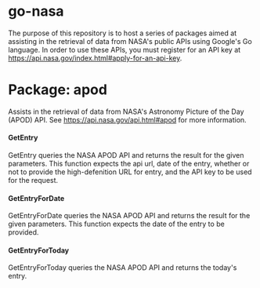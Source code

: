 # go-nasa

The purpose of this repository is to host a series of packages aimed at assisting in the retrieval of data from NASA's public APIs using Google's Go language.  In order to use these APIs, you must register for an API key at https://api.nasa.gov/index.html#apply-for-an-api-key.

# Package: apod

Assists in the retrieval of data from NASA's Astronomy Picture of the Day (APOD) API.  See https://api.nasa.gov/api.html#apod for more information.

#### GetEntry
GetEntry queries the NASA APOD API and returns the result for the given parameters.  This function expects the api url, date of the entry, whether or not to provide the high-defenition URL for entry, and the API key to be used for the request.

#### GetEntryForDate
GetEntryForDate queries the NASA APOD API and returns the result for the given parameters.  This function expects the date of the entry to be provided.

#### GetEntryForToday
GetEntryForToday queries the NASA APOD API and returns the today's entry.
